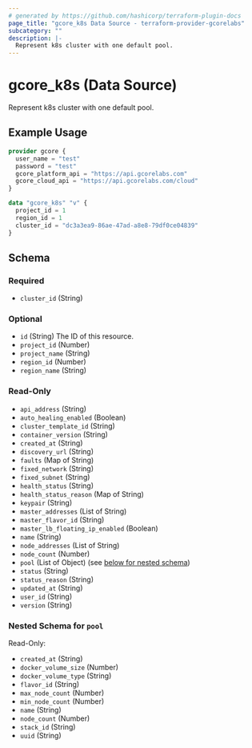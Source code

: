 ```yaml
---
# generated by https://github.com/hashicorp/terraform-plugin-docs
page_title: "gcore_k8s Data Source - terraform-provider-gcorelabs"
subcategory: ""
description: |-
  Represent k8s cluster with one default pool.
---
```


# gcore_k8s (Data Source)

Represent k8s cluster with one default pool.

## Example Usage

```terraform
provider gcore {
  user_name = "test"
  password = "test"
  gcore_platform_api = "https://api.gcorelabs.com"
  gcore_cloud_api = "https://api.gcorelabs.com/cloud"
}

data "gcore_k8s" "v" {
  project_id = 1
  region_id = 1
  cluster_id = "dc3a3ea9-86ae-47ad-a8e8-79df0ce04839"
}
```

<!-- schema generated by tfplugindocs -->
## Schema

### Required

- `cluster_id` (String)

### Optional

- `id` (String) The ID of this resource.
- `project_id` (Number)
- `project_name` (String)
- `region_id` (Number)
- `region_name` (String)

### Read-Only

- `api_address` (String)
- `auto_healing_enabled` (Boolean)
- `cluster_template_id` (String)
- `container_version` (String)
- `created_at` (String)
- `discovery_url` (String)
- `faults` (Map of String)
- `fixed_network` (String)
- `fixed_subnet` (String)
- `health_status` (String)
- `health_status_reason` (Map of String)
- `keypair` (String)
- `master_addresses` (List of String)
- `master_flavor_id` (String)
- `master_lb_floating_ip_enabled` (Boolean)
- `name` (String)
- `node_addresses` (List of String)
- `node_count` (Number)
- `pool` (List of Object) (see [below for nested schema](#nestedatt--pool))
- `status` (String)
- `status_reason` (String)
- `updated_at` (String)
- `user_id` (String)
- `version` (String)

<a id="nestedatt--pool"></a>
### Nested Schema for `pool`

Read-Only:

- `created_at` (String)
- `docker_volume_size` (Number)
- `docker_volume_type` (String)
- `flavor_id` (String)
- `max_node_count` (Number)
- `min_node_count` (Number)
- `name` (String)
- `node_count` (Number)
- `stack_id` (String)
- `uuid` (String)


